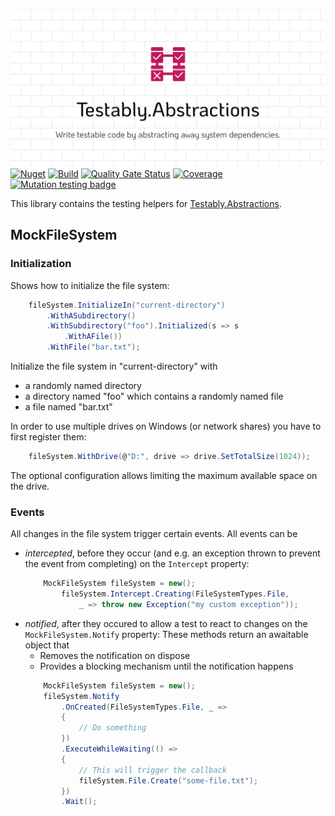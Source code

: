 ![Testably.Abstractions](https://raw.githubusercontent.com/Testably/Testably.Abstractions/main/Docs/Images/social-preview.png)
[![Nuget](https://img.shields.io/nuget/v/Testably.Abstractions.Testing)](https://www.nuget.org/packages/Testably.Abstractions.Testing)
[![Build](https://github.com/Testably/Testably.Abstractions/actions/workflows/build.yml/badge.svg)](https://github.com/Testably/Testably.Abstractions/actions/workflows/build.yml)
[![Quality Gate Status](https://sonarcloud.io/api/project_badges/measure?project=Testably_Testably.Abstractions&branch=main&metric=alert_status)](https://sonarcloud.io/summary/overall?id=Testably_Testably.Abstractions&branch=main)
[![Coverage](https://sonarcloud.io/api/project_badges/measure?project=Testably_Testably.Abstractions&branch=main&metric=coverage)](https://sonarcloud.io/summary/overall?id=Testably_Testably.Abstractions&branch=main)
[![Mutation testing badge](https://img.shields.io/endpoint?style=flat&url=https%3A%2F%2Fbadge-api.stryker-mutator.io%2Fgithub.com%2FTestably%2FTestably.Abstractions%2Fmain)](https://dashboard.stryker-mutator.io/reports/github.com/Testably/Testably.Abstractions/main)

This library contains the testing helpers for [Testably.Abstractions](../README.md).

## MockFileSystem

### Initialization
Shows how to initialize the file system:
```csharp
    fileSystem.InitializeIn("current-directory")
        .WithASubdirectory()
        .WithSubdirectory("foo").Initialized(s => s
            .WithAFile())
        .WithFile("bar.txt");
```
Initialize the file system in "current-directory" with
- a randomly named directory
- a directory named "foo" which contains a randomly named file
- a file named "bar.txt"

In order to use multiple drives on Windows (or network shares) you have to first register them:
```csharp
    fileSystem.WithDrive(@"D:", drive => drive.SetTotalSize(1024));
```
The optional configuration allows limiting the maximum available space on the drive.

### Events
All changes in the file system trigger certain events. All events can be
- *intercepted*, before they occur (and e.g. an exception thrown to prevent the event from completing) on the `Intercept` property:
  ```csharp
      MockFileSystem fileSystem = new();
          fileSystem.Intercept.Creating(FileSystemTypes.File,
              _ => throw new Exception("my custom exception"));
  ```
- *notified*, after they occured to allow a test to react to changes on the `MockFileSystem.Notify` property:
  These methods return an awaitable object that
  - Removes the notification on dispose
  - Provides a blocking mechanism until the notification happens
  ```csharp
      MockFileSystem fileSystem = new();
      fileSystem.Notify
          .OnCreated(FileSystemTypes.File, _ =>
          {
              // Do something
          })
          .ExecuteWhileWaiting(() =>
          {
              // This will trigger the callback
              fileSystem.File.Create("some-file.txt");
          })
          .Wait();
  ```